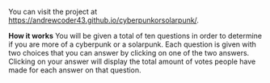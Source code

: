 

You can visit the project at https://andrewcoder43.github.io/cyberpunkorsolarpunk/.

**How it works**
You will be given a total of ten questions in order to determine if you are more of a cyberpunk or a solarpunk.
Each question is given with two choices that you can answer by clicking on one of the two answers.
Clicking on your answer will display the total amount of votes people have made for each answer on that question.

